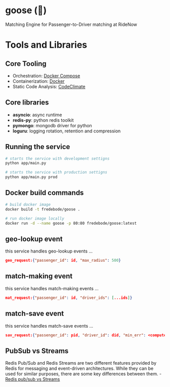 # goose (🪿)

Matching Engine for Passenger-to-Driver matching at RideNow

# Tools and Libraries

## Core Tooling

- Orchestration: [Docker Compose](https://docs.docker.com/compose/)
- Containerization: [Docker](https://docs.docker.com/manuals/)
- Static Code Analysis: [CodeClimate](https://codeclimate.com/quality)

## Core libraries

- **asyncio**: async runtime
- **redis-py**: python redis toolkit
- **pymongo**: mongodb driver for python
- **loguru**: logging rotation, retention and compression

## Running the service

```bash
# starts the service with development settigns
python app/main.py
```

```bash
# starts the service with production settigns
python app/main.py prod
```

## Docker build commands

```bash
# build docker image
docker build -t fredebode/goose .

# run docker image locally
docker run -d --name goose -p 80:80 fredebode/goose:latest
```

## geo-lookup event

this service handles geo-lookup events ...

```json
geo_request:{"passenger_id": id, "max_radius": 500}
```

## match-making event

this service handles match-making events ...

```json
mat_request:{"passenger_id": id, "driver_ids": [...ids]}
```

## match-save event

this service handles match-save events ...

```json
sav_request:{"passenger_id": pid, "driver_id": did, "min_err": <computed_err>}
```

## PubSub vs Streams

Redis Pub/Sub and Redis Streams are two different features provided by Redis for messaging and event-driven architectures. While they can be used for similar purposes, there are some key differences between them. - [Redis pub/sub vs Streams](https://medium.com/@osama94/redis-pub-sub-vs-streams-fb1af6ff4b85)
